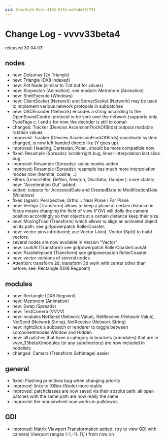 ```yaml
---
uid: 8dec9ad3-9c3c-4105-94fb-ed7bdd98f791
---
```


# Change Log - vvvv33beta4
released 30 04 03  

## nodes
* new: Delaunay (2d Triangle)  
* new: Triangle (DX8 Indexed)   
* new: Pot Node (similar to Tint but for values)  
* new: Stopwatch (Animation). see module: Metronom (Animation)  
* new: ShellExecute (Windows)  
* new: ClientSocket (Network) and ServerSocket (Network) may be used to implement various network protocols in subpatches  
* new: OSCEncoder (Network) encodes a string according to the OpenSoundControl protocol to be sent over the network (supports only TypeTags c, i and s for now. the decoder is still to come)  
* changed: Tracker  (Devcies AscensionFlockOfBirds) outputs readable rotation values  
* improved: Tracker  (Devcies AscensionFlockOfBirds) coordinate system changed, is now left handed directx like (Y goes up)  
* improved: Heading, Cartesian, Polar.. should be more compatible now  
* fixed: Resample (Spreads): borderright bug, linear interpolation last slice bug  
* improved: Resample (Spreads): cylcic modes added  
* improved: Resample (Spreads): resample has much more interpolation modes now (hermite, cosine, ..)  
* Filters (LinearFilter, DeNiro, Newton, Oscillator, Damper): more stable; new: "Acceleration Out" added.  
* added: outputs for AccessedDate and CreatedDate to ModificationDate (Windows)   
* fixed (again): Perspective, Ortho..: Near Plane / Far Plane  
* new: Vertigo (Transform) allows to keep a plane at certain distance in focus means changing the field of view (FOV) will dolly the camera position accordingly so that objects at a certain distance keep their size.  
* new: MovingTriad (Transform) which allows to align an animated object on its path. see girlpowerpatch RollerCoaster.  
* new: vector pins introduced; use Vector (Join), Vector (Split) to build vectors.  
* several nodes are now available in Version "Vector"  
* new: LookAt (Transform) see girlpowerpatch RollerCoasterLookAt  
* new: Parallelepiped (Transform) see girlpowerpatch RollerCoaster  
* new: vector versions of several nodes  
* Attention: transform 2d, transform 3d work with center other than before; see: Rectangle (DX8 Regpoint)  
## modules
* new: Rectangle (DX8 Regpoint)  
* new: Metronom (Animation)  
* new: Swap (Spreads)  
* new: TestCamera (VVVV)  
* new: modules NetSend (Network Value), NetReceive (Network Value), NetSend (Network String), NetReceive (Network String)  
* new: rightclick a subpatch or renderer to toggle between componentmodes Window and Hidden  
* new: all patches that have a category in brackets (=modules) that are in vvvv_33betaX/modules (or any subdirectory) are now included in nodelists  
* changed: Camera (Transform Softimage) easier  
 
## general
* fixed: Flashing primitives bug when changing priority   
* improved: links to IOBox (Node) more stable  
* improved: patchclasses are now saved via their absolut path. all open patches with the same path are now really the same  
* improved: the mousewheel now works in pulldowns.  

## GDI
* improved: Matrix Viewport Transformation added. (try to view GDI with camera) Viewport ranges (-1,-1)..(1,1) from now on